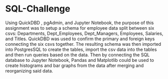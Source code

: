 # SQL-Challenge

Using QuickDBD , pgAdmin, and Jupyter Notebook, the purpose of this assignment was to setup a schema for employee data split between six csvs: Departments, Dept_Employees, Dept_Managers, Employees, Salaries, and Titles.  QuickDBD was used to confirm the primary and foreign keys connecting the six csvs together.  The resulting schema was then imported into PostgresSQL to create the tables, import the csv data into the tables and then run queries based on the data.  Then by connecting the SQL database to Jupyter Notebook, Pandas and Matplotlib could be used to create histograms and bar graphs from the data after merging and reorganizing said data.
